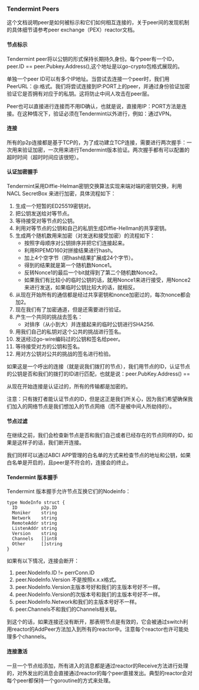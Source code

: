 ### Tendermint Peers

这个文档说明peer是如何被标示和它们如何相互连接的，关于peer间的发现机制的具体细节请参考peer exchange（PEX）reactor文档。

#### 节点标示
Tendermint peer将以公钥的形式保持长期持久身份。每个peer有一个ID，peer.ID == peer.Pubkey.Address(),这个地址是以go-crypto包格式展现的。

单独一个peer ID可以有多个IP地址。当尝试去连接一个peer时，我们用PeerURL：<ID>@<IP>:<PORT>格式。我们将尝试连接到IP:PORT上的peer，并通过身份验证加密验证它是否拥有对应于<ID>的私钥。这将防止中间人攻击在peer层。

Peer也可以直接进行连接而不用ID确认，也就是说，直接用IP：PORT方法是连接。在这种情况下，验证必须在Tendermint以外进行，例如：通过VPN。

#### 连接
所有的p2p连接都是基于TCP的，为了成功建立TCP连接，需要进行两次握手：一次用来验证加密，一次用来进行Tendermint版本验证。两次握手都有可以配置的超时时间（超时时间应该很短）。

#### 认证加密握手
Tendermint采用Diffie-Helman密钥交换算法实现来端对端的密钥交换，利用NACL SecretBox 来进行加密，具体流程如下：

1. 生成一个短暂的ED25519密钥对。
2. 把公钥发送给对等节点。
3. 等待接受对等节点的公钥。
4. 利用对等节点的公钥和自己的私钥生成Diffie-Hellman的共享密钥。
5. 生成两个随机数用来加密（对发送和接受加密）的流程如下：
    * 按照字母顺序对公钥排序并把它们连接起来。
    * 利用RIPEMD160对拼接结果进行hash。
    * 加上4个空字节（把hash结果扩展成24个字节）。
    * 得到的结果就是第一个随机数Nonce1。
    * 反转Nonce1的最后一个bit就得到了第二个随机数Nonce2。
    * 如果我们有比较小的临时公钥的话，就用Nonce1来进行接受，用Nonce2来进行发送，如果临时公钥比较大的话，就相反。
6. 从现在开始所有的通信都是经过共享密钥和nonce加密过的，每次nonce都会加2。
7. 现在我们有了加密通道，但是还需要进行验证。
8. 产生一个共同的挑战去签名：
    * 对排序（从小到大）并连接起来的临时公钥进行SHA256.
9. 用我们自己的私钥对这个公共的挑战进行签名。
10. 发送经过go-wire编码过的公钥和签名给peer。
11. 等待接受对方的公钥和签名。
12. 用对方公钥对公共的挑战的签名进行检验。

如果这是一个呼出的连接（就是说我们拨打的节点），我们用节点的ID，认证节点的公钥是否和我们的拨打的ID进行匹配，也就是说：peer.PubKey.Address() == <ID>

从现在开始连接是认证过的，所有的传输都是加密的。

注意：只有拨打者能认证节点的ID，但是这正是我们所关心，因为我们希望确保我们加入的网络节点是我们想加入的节点网络（而不是被中间人所劫持的）。

#### 节点过滤
在继续之前，我们会检查新节点是否和我们自己或者已经存在的节点同样的ID，如果是这样子的话，我们断开连接。

我们同样可以通过ABCI APP管理的白名单的方式来检查节点的地址和公钥，如果白名单是开启的，且peer是不符合的，连接会的终止。

#### Tendermint 版本握手
Tendermint 版本握手允许节点互换它们的Nodeinfo：
```
type NodeInfo struct {
  ID         p2p.ID
  Moniker    string
  Network    string
  RemoteAddr string
  ListenAddr string
  Version    string
  Channels   []int8
  Other      []string
}
```
如果有以下情况，连接会断开：
1. peer.NodeInfo.ID != perrConn.ID
2. peer.NodeInfo.Version 不是按照x.x.x格式。
3. peer.NodeInfo.Version主版本号好和我们的主版本号好不一样。
4. peer.NodeInfo.Version的次版本号和我们的主版本号好不一样。
5. peer.NodeInfo.Network和我们的主版本号好不一样。
6. peer.Channels不和我们的Channels相关联。

到这个的话，如果连接还没有断开，那表明节点是有效的，它会被通过switch利用reactor的AddPeer方法加入到所有的reactor中。注意每个reactor也许可能处理多个channels。

#### 连接激活
一旦一个节点给添加，所有进入的消息都是通过reactor的Receive方法进行处理的，对外发出的消息会直接通过reactor的每个peer直接发出。典型的reactor会对每个peer都保持一个goroutine的方式来处理。
